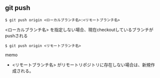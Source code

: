 ## git push
```
$ git push origin <ローカルブランチ名>:<リモートブランチ名>
```
<ローカルブランチ名> を指定しない場合、現在checkoutしているブランチがpushされる
```
$ git push origin <リモートブランチ名>
```
memo
- <リモートブランチ名> がリモートリポジトリに存在しない場合は、新規作成される。
